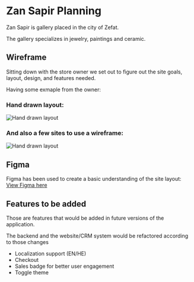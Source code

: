 
# Zan Sapir Planning

Zan Sapir is gallery placed in the city of Zefat.

The gallery specializes in jewelry, paintings and ceramic.

## Wireframe

Sitting down with the store owner we set out to figure out the site goals, layout, design, and features needed.
 
Having some exmaple from the owner:

### Hand drawn layout: 
![Hand drawn layout](https://i.ibb.co/NsthKgy/Whats-App-Image-2022-05-10-at-8-15-36-PM.jpg)

### And also a few sites to use a wireframe:
![Hand drawn layout](https://i.ibb.co/hg30J2p/Whats-App-Image-2022-05-10-at-8-21-30-PM.jpg)

## Figma

Figma has been used to create a basic understanding of the site layout:
[View Figma here](https://www.figma.com/file/IfvYiqdrI4vHWCW3MxQCWJ/Zan-Sapir)

## Features to be added

Those are features that would be added in future versions of the application.

The backend and the website/CRM system would be refactored according to those changes

- Localization support (EN/HE)
- Checkout
- Sales badge for better user engagement
- Toggle theme

